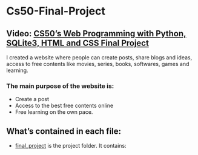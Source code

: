 # Cs50-Final-Project
## Video: [CS50’s Web Programming with Python, SQLite3, HTML and CSS Final Project](https://www.youtube.com/watch?v=K7MIa_CQNxw)
   
I created a website where people can create posts, share blogs and ideas, access to free contents like movies, series, books, softwares, games and learning.
  
### The main purpose of the website is:
- Create a post 
- Access to the best free contents online
- Free learning on the own pace.

## What’s contained in each file:
- [final_project](https://github.com/me50/LucaYan0506/tree/web50/projects/2020/x/capstone/final_project) is the project folder. It contains: